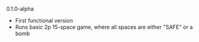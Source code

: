 0.1.0-alpha
 - First functional version
 - Runs basic 2p 15-space game, where all spaces are either "SAFE" or a bomb